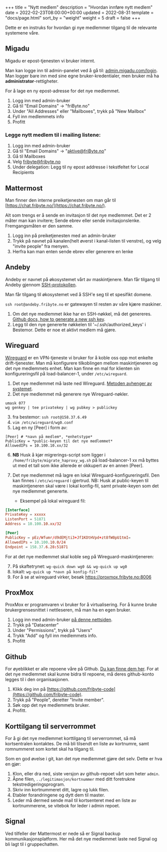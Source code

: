 +++
title = "Nytt medlem"
description = "Hvordan innføre nytt medlem"
date = 2022-02-23T08:00:00+00:00
updated = 2022-08-31
template = "docs/page.html"
sort_by = "weight"
weight = 5
draft = false
+++

Dette er en instruks for hvordan gi nye medlemmer tilgang til de relevante
systemene våre.

## Migadu

Migadu er epost-tjenesten vi bruker internt.

Man kan logge inn til admin-panelet ved å gå til:
[admin.migadu.com/login](https://admin.migadu.com/public/login). Man logger bare
inn med sine egne bruker-kredentialer, men bruker må ha
**administrator**-rettigheter.

For å lage en ny epost-adresse for det nye medlemmet.

1. Logg inn med admin-bruker
2. Gå til "Email Domains" -> "friByte.no"
3. Under "All Addresses" eller "Mailboxes", trykk på "New Mailbox"
4. Fyll inn medlemmets info
5. Profitt

### Legge nytt medlem til i mailing listene:

1. Logg inn med admin-bruker
2. Gå til "Email Domains" -> "aktive@friByte.no"
3. Gå til Mailboxes
4. Velg fribyte@fribyte.no
5. Under delegation: Legg til ny epost addresse i tekstfeltet for Local
   Recipients

## Mattermost

Man finner den interne preiketjenesten om man går til
[https://chat.fribyte.no/](https://chat.fribyte.no/).

Alt som trengs er å sende en invitasjon til det nye medlemmet. Det er 2 måter
man kan invitere; Sende ebrev eller sende invitasjonslenke. Fremgangsmåten er
den samme.

1. Logg inn på preiketjenesten med an admin-bruker
2. Trykk på navnet på kanalen(helt øverst i kanal-listen til venstre), og velg
   "invite people" fra menyen.
3. Herfra kan man enten sende ebrev eller generere en lenke

## Andeby

Andeby er navnet på økosystemet vårt av maskintjenere. Man får tilgang til
Andeby gjennom [SSH-protokollen](https://www.ssh.com/academy/ssh).

Man får tilgang til økosystemet ved å SSH'e seg til et spesifikt domene.

`ssh root@andeby.fribyte.no` er gatewayen til resten av våre kjære maskiner.

1. Om det nye medlemmet ikke har en SSH-nøkkel, må det genereres.
   [Github docs, how to generate a new ssh key](https://docs.github.com/en/authentication/connecting-to-github-with-ssh/generating-a-new-ssh-key-and-adding-it-to-the-ssh-agent).
2. Legg til den nye genererte nøkkelen til '~/.ssh/authorized_keys' i Bestemor.
   Dette er noe et aktivt medlem må gjøre.

## Wireguard

[Wireguard](https://www.wireguard.com/) er en VPN-tjeneste vi bruker for å koble
oss opp mot enkelte drift-tjenester. Man må konfigurere tilkoblingen mellom
maskintjeneren og det nye medlemmets enhet. Man kan finne en mal for klienten
sin konfigureringsfil på load-balancer-1, under `/etc/wireguard`.

1. Det nye medlemmet må laste ned Wireguard.
   [Metoden avhenger av systemet](https://www.wireguard.com/install/).
2. Det nye medlemmet må generere nye Wireguard-nøkler.

```
umask 077
wg genkey | tee privatekey | wg pubkey > publickey
```

3. fra bestemor: `ssh root@158.37.6.49`
4. `vim /etc/wireguard/wg0.conf`
5. Lag en ny [Peer] i form av:

```
[Peer] # *navn på medlem*, *enhetstype*
PublicKey = *public-keyen til det nye medlemmet*
AllowedIPs = 10.100.10.xx/32
```

6. **NB** Husk å kjør migrerings-script som ligger i `/home/fribyte/migrate_haproxy_wg.sh` på load-balancer-1
xx må byttes ut med et tall som ikke allerede er okkupert av en annen [Peer].

7. Det nye medlemmet må lagre en lokal Wireguard-konfigureringsfil. Den kan
   finnes i `/etc/wireguard` i gjertrud. NB: Husk at public-keyen til
   maskintjeneren skal være i lokal konfig-fil, samt private-keyen som det nye
   medlemmet genererte.
   - Eksempel på lokal wireguard fil:

```toml
[Interface]
PrivateKey = xxxxx
ListenPort = 51871
Address = 10.100.10.xx/32

[Peer]
PublicKey = pEz/Wfumr/d9dEMjti3+Jf1KOtHVpd+zt8fW0pU1tmI=
AllowedIPs = 10.100.10.0/24
Endpoint = 158.37.6.28:51871
```

For at det nye medlemmet skal koble seg på Wireguard-maskintjeneren:

7. På skaftetrynet: `wg-quick down wg0 && wg-quick up wg0`
8. lokalt: `wg-quick up *navn på konfig-fil*`
9. For å se at wireguard virker, besøk https://proxmox.fribyte.no:8006

## ProxMox

ProxMox er programvaren vi bruker for å virtualisering. For å kunne bruke
brukergrensesnittet i nettleseren, må man ha en egen bruker.

1. Logg inn med admin-bruker
   [på denne nettsiden](https://10.100.10.1:8006/#v1:0:18:4:::::8::14).
2. Trykk på "Datacenter"
3. Under "Permissions", trykk på "Users"
4. Trykk "Add" og fyll inn medlemmets info.
5. Profitt

## Github

For øyeblikket er alle repoene våre på Github.
[Du kan finne dem her](https://github.com/fribyte-code). For at det nye
medlemmet skal kunne bidra til repoene, må deres github-konto legges til i den
organisasjonen.

1. Klikk deg inn på
   [https://github.com/fribyte-code](https://github.com/fribyte-code).
2. Trykk på "People", deretter "Invite member".
3. Søk opp det nye medlemmets bruker.
4. Profitt.

## Korttilgang til serverrommet

For å gi det nye medlemmet korttilgang til serverrommet, så må kortsentralen
kontaktes. De må bli tilsendt en liste av kortnumre, samt romnummeret som kortet
skal ha tilgang til.

Som en god øvelse i git, kan det nye medlemmet gjøre det selv. Dette er hva en
gjør:

1. Klon, eller dra ned, siste versjon av github-repoet vårt som heter `admin`.
2. Åpne filen, `../legitimasjon/kortnummer` med ditt foretrukne
   tekstredigeringsprogram.
3. Skriv inn kortnummeret ditt, lagre og lukk filen.
4. Etabler forandringene og dytt dem til master.
5. Leder må dermed sende mail til kortsenteret med en liste av kortnummerene, se
   vitebok for leder i admin repoet.

## Signal

Ved tilfeller der Mattermost er nede så er Signal backup kommunikasjonsplatform.
Her må det nye medlemmet laste ned Signal og bli lagt til i gruppechatten.
